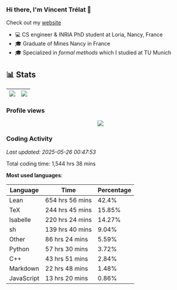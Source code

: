 ### Hi there, I'm Vincent Trélat 👋

Check out my [website](https://vtrelat.github.io)

-   💻 CS engineer & INRIA PhD student at Loria, Nancy, France
-   🎓 Graduate of Mines Nancy in France
-   🎓 Specialized in _formal methods_ which I studied at TU Munich

## 📊 **Stats**

| <img align="center" src="https://readme-stats.clckblog.space/api?username=VTrelat&show_icons=true&include_all_commits=true&theme=tokyonight&hide_border=true" /> | <img align="center" src="https://readme-stats.clckblog.space/api/top-langs/?username=VTrelat&layout=compact&theme=tokyonight&hide_border=true" /> |
| ---------------------------------------------------------------------------------------------------------------------------------------------------------------- | ------------------------------------------------------------------------------------------------------------------------------------------------- |

### Profile views

<p align="center">
 <img src="https://profile-counter.glitch.me/VTrelat/count.svg" />
</p>

<!--automations-->
### Coding Activity
_Last updated: 2025-05-26 00:47:53_

Total coding time: 1,544 hrs 38 mins

**Most used languages**:

| Language | Time | Percentage |
| ------------- | ------------- | ------------- |
| Lean | 654 hrs 56 mins | 42.4% |
| TeX | 244 hrs 45 mins | 15.85% |
| Isabelle | 220 hrs 24 mins | 14.27% |
| sh | 139 hrs 40 mins | 9.04% |
| Other | 86 hrs 24 mins | 5.59% |
| Python | 57 hrs 30 mins | 3.72% |
| C++ | 43 hrs 51 mins | 2.84% |
| Markdown | 22 hrs 48 mins | 1.48% |
| JavaScript | 13 hrs 20 mins | 0.86% |

